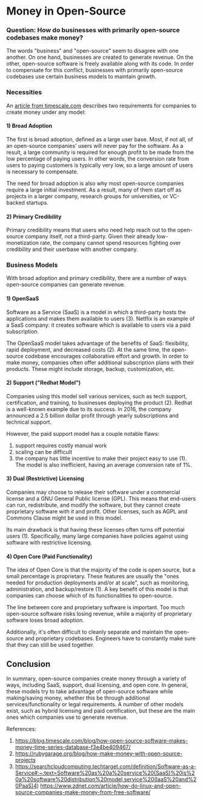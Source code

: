 # Money in Open-Source
### Question: How do businesses with primarily open-source codebases make money?

The words "business" and "open-source" seem to disagree with one another. On one hand, businesses are created to generate revenue. On the other, open-source software is freely available along with its code. In order to compensate for this conflict, businesses with primarily open-source codebases use certain business models to maintain growth.

### Necessities
An [article from timescale.com](https://blog.timescale.com/blog/how-open-source-software-makes-money-time-series-database-f3e4be409467/) describes two requirements for companies to create money under any model:

#### 1) Broad Adoption
The first is broad adoption, defined as a large user base. Most, if not all, of an open-source companies' users will never pay for the software. As a result, a large community is required for enough profit to be made from the low percentage of paying users. In other words, the conversion rate from users to paying customers is typically very low, so a large amount of users is necessary to compensate.

The need for broad adoption is also why most open-source companies require a large initial investment. As a result, many of them start off as projects in a larger company, research groups for universities, or VC-backed startups.

#### 2) Primary Credibility
Primary credibility means that users who need help reach out to the open-source company itself, not a third-party. Given their already low-monetization rate, the company cannot spend resources fighting over credibility and their userbase with another company.

### Business Models
With broad adoption and primary credibility, there are a number of ways open-source companies can generate revenue.

#### 1) OpenSaaS
Software as a Service (SaaS) is a model in which a third-party hosts the applications and makes them available to users (3). Netflix is an example of a SaaS company: it creates software which is available to users via a paid subscription.

The OpenSaaS model takes advantage of the benefits of SaaS: flexibility, rapid deployment, and decreased costs (2). At the same time, the open-source codebase encourages collaborative effort and growth. In order to make money, companies often offer additional subscription plans with their products. These might include storage, backup, customization, etc.

#### 2) Support ("Redhat Model")
Companies using this model sell various services, such as tech support, certification, and training, to businesses deploying the product (2). Redhat is a well-known example due to its success. In 2016, the company announced a 2.5 billion dollar profit through yearly subscriptions and technical support.

However, the paid support model has a couple notable flaws:
1) support requires costly manual work
2) scaling can be difficult
3) the company has little incentive to make their project easy to use (1).
The model is also inefficient, having an average conversion rate of 1%.

#### 3) Dual (Restrictive) Licensing
Companies may choose to release their software under a commercial license and a GNU General Public license (GPL). This means that end-users can run, redistribute, and modify the software, but they cannot create proprietary software with it and profit. Other licenses, such as AGPL and Commons Clause might be used in this model.

Its main drawback is that having these licenses often turns off potential users (1). Specifically, many large companies have policies against using software with restrictive licensing.  

#### 4) Open Core (Paid Functionality)

The idea of Open Core is that the majority of the code is open source, but a small percentage is proprietary. These features are usually the "ones needed for production deployments and/or at scale", such as monitoring, administration, and backup/restore (1). A key benefit of this model is that companies can choose which of its functionalities to open-source.

The line between core and proprietary software is important. Too much open-source software risks losing revenue, while a majority of proprietary software loses broad adoption.

Additionally, it's often difficult to cleanly separate and maintain the open-source and proprietary codebases. Engineers have to constantly make sure that they can still be used together.

## Conclusion
In summary, open-source companies create money through a variety of ways, including SaaS, support, dual licensing, and open core. In general, these models try to take advantage of open-source software while making/saving money, whether this be through additional services/functionality or legal requirements. A number of other models exist, such as hybrid licensing and paid certification, but these are the main ones which companies use to generate revenue.

References:
1. https://blog.timescale.com/blog/how-open-source-software-makes-money-time-series-database-f3e4be409467/
2. https://rubygarage.org/blog/how-make-money-with-open-source-projects
3. https://searchcloudcomputing.techtarget.com/definition/Software-as-a-Service#:~:text=Software%20as%20a%20service%20(SaaS)%20is%20a%20software%20distribution%20model,service%20(IaaS%20and%20PaaS)4) https://www.zdnet.com/article/how-do-linux-and-open-source-companies-make-money-from-free-software/
